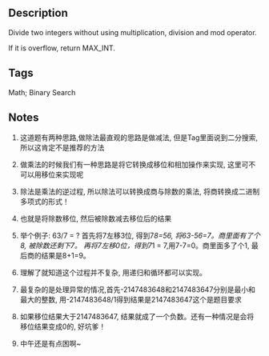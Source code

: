 ## Description
Divide two integers without using multiplication, division and mod operator.

If it is overflow, return MAX_INT.

## Tags
Math; Binary Search

## Notes
1. 这道题有两种思路,做除法最直观的思路是做减法, 但是Tag里面说到二分搜索, 所以这肯定不是推荐的方法
2. 做乘法的时候我们有一种思路是将它转换成移位和相加操作来实现, 这里可不可以用移位来实现呢
3. 除法是乘法的逆过程, 所以除法可以转换成商与除数的乘法, 将商转换成二进制多项式的形式！
4. 也就是将除数移位, 然后被除数减去移位后的结果
5.
     举个例子: 63/7 = ?
     首先将7左移3位, 得到7*8=56, 将63-56=7。商里面有了个8, 被除数还剩下7。
     再将7左移0位，得到7*1 = 7,用7-7=0。商里面多了个1, 最后商的结果是8+1=9。

6. 理解了就知道这个过程并不复杂, 用递归和循环都可以实现。
7. 最复杂的是处理异常的情况,首先-2147483648和2147483647分别是最小和最大的整数, 用-2147483648/1得到结果是2147483647这个是题目要求
8. 如果移位结果大于2147483647, 结果就成了一个负数。还有一种情况是会将移位结果变成0的, 好坑爹！
9. 中午还是有点困啊~
